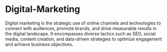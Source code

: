 # Digital-Marketing
Digital marketing is the strategic use of online channels and technologies to connect with audiences, promote brands, and drive measurable results in the digital landscape. It encompasses diverse tactics such as SEO, social media, content creation, and data-driven strategies to optimize engagement and achieve business objectives.
